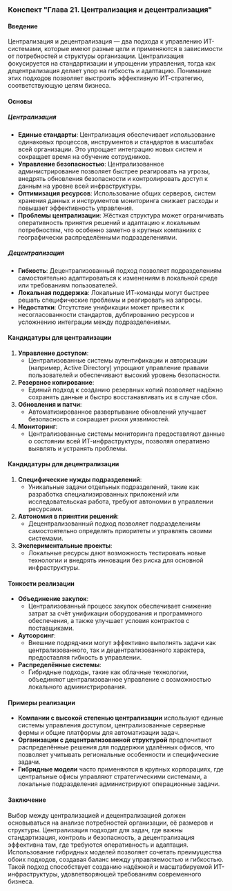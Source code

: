 ### Конспект "Глава 21. Централизация и децентрализация"

#### Введение
Централизация и децентрализация — два подхода к управлению ИТ-системами, которые имеют разные цели и применяются в зависимости от потребностей и структуры организации. Централизация фокусируется на стандартизации и упрощении управления, тогда как децентрализация делает упор на гибкость и адаптацию. Понимание этих подходов позволяет выстроить эффективную ИТ-стратегию, соответствующую целям бизнеса.

#### Основы

##### Централизация
- **Единые стандарты**: Централизация обеспечивает использование одинаковых процессов, инструментов и стандартов в масштабах всей организации. Это упрощает интеграцию новых систем и сокращает время на обучение сотрудников.
- **Управление безопасностью**: Централизованное администрирование позволяет быстрее реагировать на угрозы, внедрять обновления безопасности и контролировать доступ к данным на уровне всей инфраструктуры.
- **Оптимизация ресурсов**: Использование общих серверов, систем хранения данных и инструментов мониторинга снижает расходы и повышает эффективность управления.
- **Проблемы централизации**: Жёсткая структура может ограничивать оперативность принятия решений и адаптацию к локальным потребностям, что особенно заметно в крупных компаниях с географически распределёнными подразделениями.

##### Децентрализация
- **Гибкость**: Децентрализованный подход позволяет подразделениям самостоятельно адаптироваться к изменениям в локальной среде или требованиям пользователей.
- **Локальная поддержка**: Локальные ИТ-команды могут быстрее решать специфические проблемы и реагировать на запросы.
- **Недостатки**: Отсутствие унификации может привести к несогласованности стандартов, дублированию ресурсов и усложнению интеграции между подразделениями.

#### Кандидатуры для централизации
1. **Управление доступом**:
   - Централизованные системы аутентификации и авторизации (например, Active Directory) упрощают управление правами пользователей и обеспечивают высокий уровень безопасности.
2. **Резервное копирование**:
   - Единый подход к созданию резервных копий позволяет надёжно сохранять данные и быстро восстанавливать их в случае сбоя.
3. **Обновления и патчи**:
   - Автоматизированное развертывание обновлений улучшает безопасность и сокращает риски уязвимостей.
4. **Мониторинг**:
   - Централизованные системы мониторинга предоставляют данные о состоянии всей ИТ-инфраструктуры, позволяя оперативно выявлять и устранять проблемы.

#### Кандидатуры для децентрализации
1. **Специфические нужды подразделений**:
   - Уникальные задачи отдельных подразделений, такие как разработка специализированных приложений или исследовательская работа, требуют автономии в управлении ресурсами.
2. **Автономия в принятии решений**:
   - Децентрализованный подход позволяет подразделениям самостоятельно определять приоритеты и управлять своими системами.
3. **Экспериментальные проекты**:
   - Локальные ресурсы дают возможность тестировать новые технологии и внедрять инновации без риска для основной инфраструктуры.

#### Тонкости реализации
- **Объединение закупок**:
   - Централизованный процесс закупок обеспечивает снижение затрат за счёт унификации оборудования и программного обеспечения, а также улучшает условия контрактов с поставщиками.
- **Аутсорсинг**:
   - Внешние подрядчики могут эффективно выполнять задачи как централизованного, так и децентрализованного характера, предоставляя гибкость в управлении.
- **Распределённые системы**:
   - Гибридные подходы, такие как облачные технологии, объединяют централизованное управление с возможностью локального администрирования.

#### Примеры реализации
- **Компании с высокой степенью централизации** используют единые системы управления доступом, централизованные серверные фермы и общие платформы для автоматизации задач.
- **Организации с децентрализованной структурой** предпочитают распределённые решения для поддержки удалённых офисов, что позволяет учитывать региональные особенности и специфические задачи.
- **Гибридные модели** часто применяются в крупных корпорациях, где центральные офисы управляют стратегическими системами, а локальные подразделения администрируют операционные задачи.

#### Заключение
Выбор между централизацией и децентрализацией должен основываться на анализе потребностей организации, её размеров и структуры. Централизация подходит для задач, где важны стандартизация, контроль и безопасность, а децентрализация эффективна там, где требуются оперативность и адаптация. Использование гибридных моделей позволяет сочетать преимущества обоих подходов, создавая баланс между управляемостью и гибкостью. Такой подход способствует созданию надёжной и масштабируемой ИТ-инфраструктуры, удовлетворяющей требованиям современного бизнеса.

